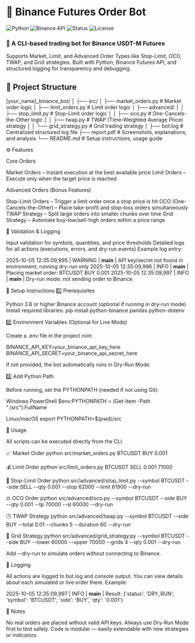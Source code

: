 #   🚀 Binance Futures Order Bot

![Python](https://img.shields.io/badge/python-3.8%2B-blue)
![Binance API](https://img.shields.io/badge/API-Binance%20Futures-yellow)
![Status](https://img.shields.io/badge/Mode-Dry%20Run%20%7C%20Live-green)
![License](https://img.shields.io/badge/license-MIT-lightgrey)

### 🧠 A CLI-based trading bot for Binance USDT-M Futures  

Supports Market, Limit, and Advanced Order Types like Stop-Limit, OCO, TWAP, and Grid strategies.
Built with Python, Binance Futures API, and structured logging for transparency and debugging.


## 📂 Project Structure

[your_name]_binance_bot/
│
├── src/
│   ├── market_orders.py         # Market order logic
│   ├── limit_orders.py          # Limit order logic
│   ├── advanced/
│   │   ├── stop_limit.py        # Stop-Limit order logic
│   │   ├── oco.py               # One-Cancels-the-Other logic
│   │   ├── twap.py              # TWAP (Time-Weighted Average Price) strategy
│   │   └── grid_strategy.py     # Grid trading strategy
│
├── bot.log                      # Centralized structured log file
├── report.pdf                   # Screenshots, explanations, and analysis
└── README.md                    # Setup instructions, usage guide

⚙️ Features

Core Orders

Market Orders – Instant execution at the best available price
Limit Orders – Execute only when the target price is reached

Advanced Orders (Bonus Features)

Stop-Limit Orders – Trigger a limit order once a stop price is hit
OCO (One-Cancels-the-Other) – Place take-profit and stop-loss orders simultaneously
TWAP Strategy – Split large orders into smaller chunks over time
Grid Strategy – Automate buy-low/sell-high orders within a price range

🧠 Validation & Logging

Input validation for symbols, quantities, and price thresholds
Detailed logs for all actions (executions, errors, and dry-run events)
Example log entry:

2025-10-05 12:35:09,995 | WARNING | __main__ | API key/secret not found in environment; running dry-run only
2025-10-05 12:35:09,996 | INFO | __main__ | Placing market order: BTCUSDT BUY 0.001
2025-10-05 12:35:09,997 | INFO | __main__ | Dry-run mode: not sending order to Binance

🧰 Setup Instructions
1️⃣ Prerequisites

Python 3.8 or higher
Binance account (optional if running in dry-run mode)
Install required libraries:
pip install python-binance pandas python-dotenv

2️⃣ Environment Variables (Optional for Live Mode)

Create a .env file in the project root:

BINANCE_API_KEY=your_binance_api_key_here
BINANCE_API_SECRET=your_binance_api_secret_here

If not provided, the bot automatically runs in Dry-Run Mode.

3️⃣ Add Python Path

Before running, set the PYTHONPATH (needed if not using Git):

Windows PowerShell
$env:PYTHONPATH = (Get-Item -Path ".\src").FullName

Linux/macOS
export PYTHONPATH=$(pwd)/src

🏃 Usage

All scripts can be executed directly from the CLI.

📈 Market Order
python src/market_orders.py BTCUSDT BUY 0.001

💰 Limit Order
python src/limit_orders.py BTCUSDT SELL 0.001 71000

🛑 Stop-Limit Order
python src/advanced/stop_limit.py --symbol BTCUSDT --side SELL --qty 0.001 --stop 62000 --limit 61900 --dry-run

⚖️ OCO Order
python src/advanced/oco.py --symbol BTCUSDT --side BUY --qty 0.001 --tp 70000 --sl 60000 --dry-run

🕒 TWAP Strategy
python src/advanced/twap.py --symbol BTCUSDT --side BUY --total 0.01 --chunks 5 --duration 60 --dry-run

🧱 Grid Strategy
python src/advanced/grid_strategy.py --symbol BTCUSDT --side BUY --lower 60000 --upper 70000 --grids 4 --qty 0.001 --dry-run

Add --dry-run to simulate orders without connecting to Binance.

🧾 Logging

All actions are logged to bot.log and console output.
You can view details about each simulated or live order there.
Example:

2025-10-05 12:35:09,997 | INFO | __main__ | Result: {'status': 'DRY_RUN', 'symbol': 'BTCUSDT', 'side': 'BUY', 'qty': '0.001'}

🏁 Notes

No real orders are placed without valid API keys.
Always use Dry-Run Mode first to test safely.
Code is modular — easily extendable with new strategies or indicators.